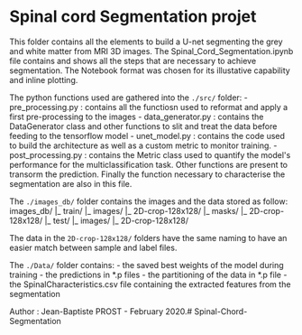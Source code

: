 # Spinal cord Segmentation projet

This folder contains all the elements to build a U-net segmenting the grey and white matter from MRI 3D images.
The Spinal_Cord_Segmentation.ipynb file contains and shows all the steps that are necessary to achieve segmentation. 
The Notebook format was chosen for its illustative capability and inline plotting.


The python functions used are gathered into the `./src/` folder:
    - pre_processing.py : contains all the functiosn used to reformat and apply a first pre-processing to the images 
    - data_generator.py : contains the DataGenerator class and other functions to slit and treat the data before feeding to the tensorflow model
    - unet_model.py : contains the code used to build the architecture as well as a custom metric to monitor training.
    - post_processing.py : contains the Metric class used to quantify the model's performance for the multiclassification task. Other functions are present to transorm the prediction. Finally the function necessary to characterise the segmentation are also in this file.
    
    
The `./images_db/` folder contains the images and the data stored as follow:
    images_db/
        |_ train/
            |_ images/
                |_ 2D-crop-128x128/
            |_ masks/
                |_ 2D-crop-128x128/
        |_ test/
            |_ images/
                |_ 2D-crop-128x128/
                
The data in the `2D-crop-128x128/` folders have the same naming to have an easier match between sample and label files.



The `./Data/` folder contains:
    - the saved best weights of the model during training 
    - the predictions in *.p files
    - the partitioning of the data in *.p file
    - the SpinalCharacteristics.csv file containing the extracted features from the segmentation
    
    
Author : Jean-Baptiste PROST - February 2020.# Spinal-Chord-Segmentation
